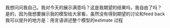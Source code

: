 我想问问我自己。我对今天的展示满意吗？这是我期望的结果吗，我自由了吗？  
是的，因为我想要展示我的模型给大家看，虽然没有得到期望的讨论和feed back  
我可以提升的地方是：用言语讲述整个模型的estimate 过程
